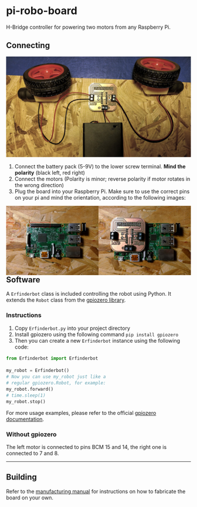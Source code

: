 # pi-robo-board

H-Bridge controller for powering two motors from any Raspberry Pi.

## Connecting
![](docs/connecting-0.jpg)

1. Connect the battery pack (5-9V) to the lower screw terminal. **Mind the polarity** (black left, red right)
2. Connect the motors (Polarity is minor; reverse polarity if motor rotates in the wrong direction)
3. Plug the board into your Raspberry Pi. Make sure to use the correct pins on your pi and mind the orientation, according to the following images:

<img src="docs/connecting-1.jpg" width="50%" style="float: left;"/>
<img src="docs/connecting-2.jpg" width="50%" style="float: right;"/>

---

## Software
A `Erfinderbot` class is included controlling the robot using Python. It extends the `Robot` class from the [gpiozero library](https://github.com/RPi-Distro/python-gpiozero).

### Instructions
1. Copy `Erfinderbot.py` into your project directory
2. Install gpiozero using the following command `pip install gpiozero`
3. Then you can create a new `Erfinderbot` instance using the following code:

```python
from Erfinderbot import Erfinderbot

my_robot = Erfinderbot()
# Now you can use my_robot just like a
# regular gpiozero.Robot, for example:
my_robot.forward()
# time.sleep(1)
my_robot.stop()
```

For more usage examples, please refer to the official [gpiozero documentation](https://gpiozero.readthedocs.io/).

### Without gpiozero
The left motor is connected to pins BCM 15 and 14, the right one is connected to 7 and 8.

---

## Building

Refer to the [manufacturing manual](docs/manufacturing.md) for instructions on how to fabricate the board on your own.

